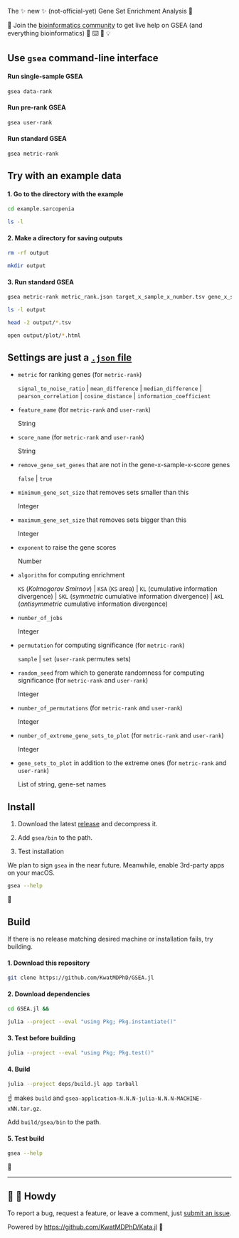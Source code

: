 The ✨ new ✨ (not-official-yet) Gene Set Enrichment Analysis 🧬

💁 Join the [bioinformatics community](https://discord.gg/tKh7fguMrD) to get live help on GSEA (and everything bioinformatics) 🎪 ⌨️ 🔰 💡

## Use `gsea` command-line interface

#### Run single-sample GSEA

```bash
gsea data-rank
```

#### Run pre-rank GSEA

```bash
gsea user-rank
```

#### Run standard GSEA

```bash
gsea metric-rank
```

## Try with an example data

#### 1. Go to the directory with the example

```bash
cd example.sarcopenia

ls -l
```

#### 2. Make a directory for saving outputs

```bash
rm -rf output

mkdir output
```

#### 3. Run standard GSEA

```bash
gsea metric-rank metric_rank.json target_x_sample_x_number.tsv gene_x_sample_x_score.tsv set_genes.json output

ls -l output

head -2 output/*.tsv

open output/plot/*.html
```

## Settings are just a [`.json` file](setting)

- `metric` for ranking genes (for `metric-rank`)

  `signal_to_noise_ratio` | `mean_difference` | `median_difference` | `pearson_correlation` | `cosine_distance` | `information_coefficient`

- `feature_name` (for `metric-rank` and `user-rank`)

  String

- `score_name` (for `metric-rank` and `user-rank`)

  String

- `remove_gene_set_genes` that are not in the gene-x-sample-x-score genes

  `false` | `true`

- `minimum_gene_set_size` that removes sets smaller than this

  Integer

- `maximum_gene_set_size` that removes sets bigger than this

  Integer

- `exponent` to raise the gene scores

  Number

- `algorithm` for computing enrichment

  `KS` (_Kolmogorov Smirnov_) | `KSA` (`KS` area) | `KL` (cumulative information divergence) | `SKL` (_symmetric_ cumulative information divergence) | `AKL` (_antisymmetric_ cumulative information divergence)

- `number_of_jobs`

  Integer

- `permutation` for computing significance (for `metric-rank`)

  `sample` | `set` (`user-rank` permutes sets)

- `random_seed` from which to generate randomness for computing significance (for `metric-rank` and `user-rank`)

  Integer

- `number_of_permutations` (for `metric-rank` and `user-rank`)

  Integer

- `number_of_extreme_gene_sets_to_plot` (for `metric-rank` and `user-rank`)

  Integer

- `gene_sets_to_plot` in addition to the extreme ones (for `metric-rank` and `user-rank`)

  List of string, gene-set names

## Install

1. Download the latest [release](https://github.com/KwatMDPhD/GSEA.jl/releases/latest) and decompress it.

2. Add `gsea/bin` to the path.

3. Test installation

We plan to sign `gsea` in the near future. Meanwhile, enable 3rd-party apps on your macOS.

```bash
gsea --help
```

🎉

## Build

If there is no release matching desired machine or installation fails, try building.

#### 1. Download this repository

```bash
git clone https://github.com/KwatMDPhD/GSEA.jl
```

#### 2. Download dependencies

```bash
cd GSEA.jl &&

julia --project --eval "using Pkg; Pkg.instantiate()"
```

#### 3. Test before building

```bash
julia --project --eval "using Pkg; Pkg.test()"
```

#### 4. Build

```bash
julia --project deps/build.jl app tarball
```

☝️ makes `build` and `gsea-application-N.N.N-julia-N.N.N-MACHINE-xNN.tar.gz`.

Add `build/gsea/bin` to the path.

#### 5. Test build

```bash
gsea --help
```

🎊

---

## 👋 🤠 Howdy

To report a bug, request a feature, or leave a comment, just [submit an issue](https://github.com/KwatMDPhD/GSEA.jl/issues/new/choose).

Powered by https://github.com/KwatMDPhD/Kata.jl 🌝
